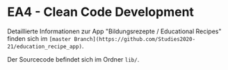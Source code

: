 # EA4 - Clean Code Development
Detaillierte Informationen zur App "Bildungsrezepte / Educational Recipes" finden sich im `[master Branch](https://github.com/Studies2020-21/education_recipe_app)`.  

Der Sourcecode befindet sich im Ordner `lib/`.
